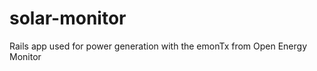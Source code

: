 solar-monitor
=============

Rails app used for power generation with the emonTx from Open Energy Monitor
